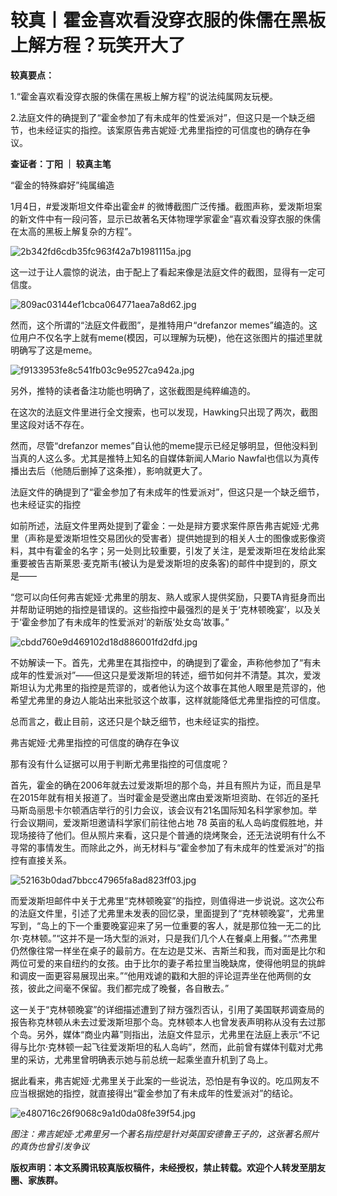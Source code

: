# 较真丨霍金喜欢看没穿衣服的侏儒在黑板上解方程？玩笑开大了

**较真要点：**

1.“霍金喜欢看没穿衣服的侏儒在黑板上解方程”的说法纯属网友玩梗。

2.法庭文件的确提到了“霍金参加了有未成年的性爱派对”，但这只是一个缺乏细节，也未经证实的指控。该案原告弗吉妮娅·尤弗里指控的可信度也的确存在争议。

**查证者：丁阳 ｜ 较真主笔**

“霍金的特殊癖好”纯属编造

1月4日，#爱泼斯坦文件牵出霍金#
的微博截图广泛传播。截图声称，爱泼斯坦案的新文件中有一段问答，显示已故著名天体物理学家霍金“喜欢看没穿衣服的侏儒在太高的黑板上解复杂的方程”。

![2b342fd6cdb35fc963f42a7b1981115a.jpg](https://raw.githubusercontent.com/qqhsx/qqnews_image/main/2024/01/04/较真丨霍金喜欢看没穿衣服的侏儒在黑板上解方程？玩笑开大了/2b342fd6cdb35fc963f42a7b1981115a.jpg)

这一过于让人震惊的说法，由于配上了看起来像是法庭文件的截图，显得有一定可信度。

![809ac03144ef1cbca064771aea7a8d62.jpg](https://raw.githubusercontent.com/qqhsx/qqnews_image/main/2024/01/04/较真丨霍金喜欢看没穿衣服的侏儒在黑板上解方程？玩笑开大了/809ac03144ef1cbca064771aea7a8d62.jpg)

然而，这个所谓的“法庭文件截图”，是推特用户“drefanzor
memes”编造的。这位用户不仅名字上就有meme(模因，可以理解为玩梗)，他在这张图片的描述里就明确写了这是meme。

![f9133953fe8c541fb03c9e9527ca942a.jpg](https://raw.githubusercontent.com/qqhsx/qqnews_image/main/2024/01/04/较真丨霍金喜欢看没穿衣服的侏儒在黑板上解方程？玩笑开大了/f9133953fe8c541fb03c9e9527ca942a.jpg)

另外，推特的读者备注功能也明确了，这张截图是纯粹编造的。

在这次的法庭文件里进行全文搜索，也可以发现，Hawking只出现了两次，截图里这段对话不存在。

然而，尽管“drefanzor memes”自认他的meme提示已经足够明显，但他没料到当真的人这么多。尤其是推特上知名的自媒体新闻人Mario
Nawfal也信以为真传播出去后（他随后删掉了这条推），影响就更大了。

法庭文件的确提到了“霍金参加了有未成年的性爱派对”，但这只是一个缺乏细节，也未经证实的指控

如前所述，法庭文件里两处提到了霍金：一处是辩方要求案件原告弗吉妮娅·尤弗里（声称是爱泼斯坦性交易团伙的受害者）提供她提到的相关人士的图像或影像资料，其中有霍金的名字；另一处则比较重要，引发了关注，是爱泼斯坦在发给此案重要被告吉斯莱恩·麦克斯韦(被认为是爱泼斯坦的皮条客)的邮件中提到的，原文是——

“您可以向任何弗吉妮娅·尤弗里的朋友、熟人或家人提供奖励，只要TA肯挺身而出并帮助证明她的指控是错误的。这些指控中最强烈的是关于‘克林顿晚宴’，以及关于‘霍金参加了有未成年的性爱派对’的新版‘处女岛’故事。”

![cbdd760e9d469102d18d886001fd2dfd.jpg](https://raw.githubusercontent.com/qqhsx/qqnews_image/main/2024/01/04/较真丨霍金喜欢看没穿衣服的侏儒在黑板上解方程？玩笑开大了/cbdd760e9d469102d18d886001fd2dfd.jpg)

不妨解读一下。首先，尤弗里在其指控中，的确提到了霍金，声称他参加了“有未成年的性爱派对”——但这只是爱泼斯坦的转述，细节如何并不清楚。其次，爱泼斯坦认为尤弗里的指控是荒谬的，或者他认为这个故事在其他人眼里是荒谬的，他希望尤弗里的身边人能站出来批驳这个故事，这样就能降低尤弗里指控的可信度。

总而言之，截止目前，这还只是个缺乏细节，也未经证实的指控。

弗吉妮娅·尤弗里指控的可信度的确存在争议

那有没有什么证据可以用于判断尤弗里指控的可信度呢？

首先，霍金的确在2006年就去过爱泼斯坦的那个岛，并且有照片为证，而且是早在2015年就有相关报道了。当时霍金是受邀出席由爱泼斯坦资助、在邻近的圣托马斯岛丽思卡尔顿酒店举行的引力会议，该会议有21名国际知名科学家参加。举行会议期间，爱泼斯坦邀请科学家们前往他占地
78
英亩的私人岛屿度假胜地，并现场接待了他们。但从照片来看，这只是个普通的烧烤聚会，还无法说明有什么不寻常的事情发生。而除此之外，尚无材料与“霍金参加了有未成年的性爱派对”的指控有直接关系。

![52163b0dad7bbcc47965fa8ad823ff03.jpg](https://raw.githubusercontent.com/qqhsx/qqnews_image/main/2024/01/04/较真丨霍金喜欢看没穿衣服的侏儒在黑板上解方程？玩笑开大了/52163b0dad7bbcc47965fa8ad823ff03.jpg)

而爱泼斯坦邮件中关于尤弗里“克林顿晚宴”的指控，则值得进一步说说。这次公布的法庭文件里，引述了尤弗里未发表的回忆录，里面提到了“克林顿晚宴”，尤弗里写到，“岛上的下一个重要晚宴迎来了另一位重要的客人，就是那位独一无二的比尔·克林顿。”“这并不是一场大型的派对，只是我们几个人在餐桌上用餐。”“杰弗里仍然像往常一样坐在桌子的最前方。在左边是艾米、吉斯兰和我，而对面是比尔和两位可爱的来自纽约的女孩。由于比尔的妻子希拉里当晚缺席，使得他明显的挑衅和调皮一面更容易展现出来。”“他用戏谑的戳和大胆的评论逗弄坐在他两侧的女孩，彼此之间毫不保留。我们都完成了晚餐，各自散去。”

这一关于“克林顿晚宴”的详细描述遭到了辩方强烈否认，引用了美国联邦调查局的报告称克林顿从未去过爱泼斯坦那个岛。克林顿本人也曾发表声明称从没有去过那个岛。另外，媒体“商业内幕”则指出，法庭文件显示，尤弗里在法庭上表示“不记得与比尔·克林顿一起飞往爱泼斯坦的私人岛屿”，然而，此前曾有媒体刊载对尤弗里的采访，尤弗里曾明确表示她与前总统一起乘坐直升机到了岛上。

据此看来，弗吉妮娅·尤弗里关于此案的一些说法，恐怕是有争议的。吃瓜网友不应当根据她的指控，就直接得出“霍金参加了有未成年的性爱派对”的结论。

![e480716c26f9068c9a1d0da08fe39f54.jpg](https://raw.githubusercontent.com/qqhsx/qqnews_image/main/2024/01/04/较真丨霍金喜欢看没穿衣服的侏儒在黑板上解方程？玩笑开大了/e480716c26f9068c9a1d0da08fe39f54.jpg)

_图注：弗吉妮娅·尤弗里另一个著名指控是针对英国安德鲁王子的，这张著名照片的真伪也曾引发争议_

**版权声明：本文系腾讯较真版权稿件，未经授权，禁止转载。欢迎个人转发至朋友圈、家族群。**

